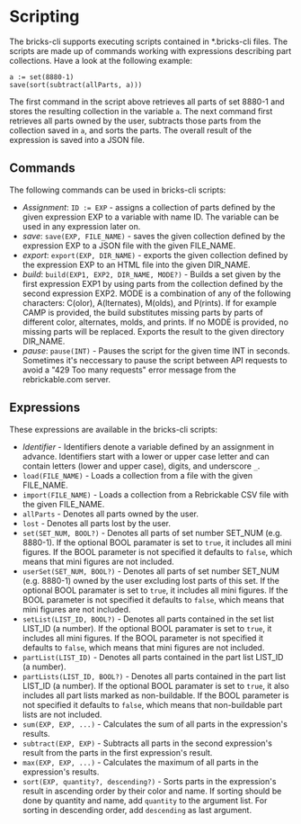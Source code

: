 # Scripting

The bricks-cli supports executing scripts contained in *.bricks-cli files. The scripts are made up of commands working with expressions describing part collections. Have a look at the following example:

    a := set(8880-1)
    save(sort(subtract(allParts, a)))

The first command in the script above retrieves all parts of set 8880-1 and stores the resulting collection in the variable `a`. The next command first retrieves all parts owned by the user, subtracts those parts from the collection saved in `a`, and sorts the parts. The overall result of the expression is saved into a JSON file.

## Commands

The following commands can be used in bricks-cli scripts:

* *Assignment*: `ID := EXP` - assigns a collection of parts defined by the given expression EXP to a variable with name ID. The variable can be used in any expression later on.
* *save*: `save(EXP, FILE_NAME)` - saves the given collection defined by the expression EXP to a JSON file with the given FILE_NAME.
* *export*: `export(EXP, DIR_NAME)` - exports the given collection defined by the expression EXP to an HTML file into the given DIR_NAME.
* *build*: `build(EXP1, EXP2, DIR_NAME, MODE?)` - Builds a set given by the first expression EXP1 by using parts from the collection defined by the second expression EXP2. MODE is a combination of any of the following characters: C(olor), A(lternates), M(olds), and P(rints). If for example CAMP is provided, the build substitutes missing parts by parts of different color, alternates, molds, and prints. If no MODE is provided, no missing parts will be replaced. Exports the result to the given directory DIR_NAME.
* *pause*: `pause(INT)` - Pauses the script for the given time INT in seconds. Sometimes it's neccessary to pause the script between API requests to avoid a "429 Too many requests" error message from the rebrickable.com server.

## Expressions

These expressions are available in the bricks-cli scripts:

* *Identifier* - Identifiers denote a variable defined by an assignment in advance. Identifiers start with a lower or upper case letter and can contain letters (lower and upper case), digits, and underscore `_`.
* `load(FILE_NAME)` - Loads a collection from a file with the given FILE_NAME.
* `import(FILE_NAME)` - Loads a collection from a Rebrickable CSV file with the given FILE_NAME.
* `allParts` - Denotes all parts owned by the user.
* `lost` - Denotes all parts lost by the user.
* `set(SET_NUM, BOOL?)` - Denotes all parts of set number SET_NUM (e.g. 8880-1). If the optional BOOL paramater is set to `true`, it includes all mini figures. If the BOOL parameter is not specified it defaults to `false`, which means that mini figures are not included.
* `userSet(SET_NUM, BOOL?)` - Denotes all parts of set number SET_NUM (e.g. 8880-1) owned by the user excluding lost parts of this set. If the optional BOOL paramater is set to `true`, it includes all mini figures. If the BOOL parameter is not specified it defaults to `false`, which means that mini figures are not included.
* `setList(LIST_ID, BOOL?)` - Denotes all parts contained in the set list LIST_ID (a number). If the optional BOOL paramater is set to `true`, it includes all mini figures. If the BOOL parameter is not specified it defaults to `false`, which means that mini figures are not included.
* `partList(LIST_ID)` - Denotes all parts contained in the part list LIST_ID (a number).
* `partLists(LIST_ID, BOOL?)` - Denotes all parts contained in the part list LIST_ID (a number). If the optional BOOL paramater is set to `true`, it also includes all part lists marked as non-buildable. If the BOOL parameter is not specified it defaults to `false`, which means that non-buildable part lists are not included.
* `sum(EXP, EXP, ...)` - Calculates the sum of all parts in the expression's results.
* `subtract(EXP, EXP)` - Subtracts all parts in the second expression's result from the parts in the first expression's result.
* `max(EXP, EXP, ...)` - Calculates the maximum of all parts in the expression's results.
* `sort(EXP, quantity?, descending?)` - Sorts parts in the expression's result in ascending order by their color and name. If sorting should be done by quantity and name, add `quantity` to the argument list. For sorting in descending order, add `descending` as last argument.
